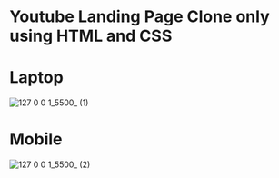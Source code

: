 # Youtube Landing Page Clone only using HTML and CSS

# Laptop
 
![127 0 0 1_5500_ (1)](https://github.com/Abir-Hasan-Al-amin/Youtube-Landing_Page-Clone/assets/140844292/921f928d-ca0e-4f18-a856-45407087fcd0)


# Mobile

![127 0 0 1_5500_ (2)](https://github.com/Abir-Hasan-Al-amin/Youtube-Landing_Page-Clone/assets/140844292/26bb9ff6-7a92-4c89-9a6f-243ce36e0b29)
